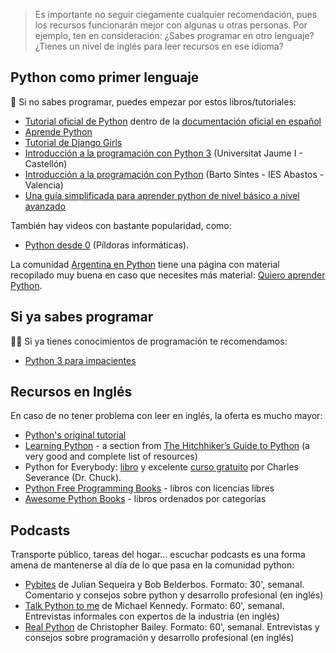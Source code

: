 > Es importante no seguir ciegamente cualquier recomendación, pues los recursos
> funcionarán mejor con algunas u otras personas. Por ejemplo, ten en
> consideración:
> ¿Sabes programar en otro lenguaje?
> ¿Tienes un nivel de inglés para leer recursos en ese idioma?

## Python como primer lenguaje

🙋 Si no sabes programar, puedes empezar por estos libros/tutoriales:

* [Tutorial oficial de Python](https://docs.python.org/es/3/tutorial/) dentro de la [documentación oficial en español](https://docs.python.org/es/3/)
* [Aprende Python](https://aprendepython.es/)
* [Tutorial de Django Girls](https://tutorial.djangogirls.org/es/)
* [Introducción a la programación con Python 3](http://dx.doi.org/10.6035/Sapientia93) (Universitat Jaume I - Castellón)
* [Introducción a la programación con Python](http://mclibre.org/consultar/python/) (Barto Sintes - IES Abastos - Valencia)
* [Una guía simplificada para aprender python de nivel básico a nivel avanzado](https://ellibrodepython.com/)

También hay videos con bastante popularidad, como:

* [Python desde 0](https://www.youtube.com/playlist?list=PLU8oAlHdN5BlvPxziopYZRd55pdqFwkeS)
  (Píldoras informáticas).

La comunidad [Argentina en Python](https://argentinaenpython.com)
tiene una página con material recopilado muy buena en caso que necesites más material:
[Quiero aprender Python](https://argentinaenpython.com/quiero-aprender-python/).

## Si ya sabes programar

🧑‍🎓 Si ya tienes conocimientos de programación te recomendamos:

* [Python 3 para impacientes](http://python-para-impacientes.blogspot.com/p/indice.html)

## Recursos en Inglés

En caso de no tener problema con leer en inglés, la oferta es mucho mayor:

* [Python's original tutorial](https://docs.python.org/3/tutorial/)
* [Learning Python](http://docs.python-guide.org/en/latest/intro/learning/) - a section from [The Hitchhiker’s Guide to Python](http://docs.python-guide.org/) (a very good and complete list of resources)
* Python for Everybody: [libro](https://books.trinket.io/pfe/) y excelente [curso gratuito](https://www.py4e.com/) por Charles Severance (Dr. Chuck). 
* [Python Free Programming Books](https://github.com/EbookFoundation/free-programming-books/blob/main/books/free-programming-books-langs.md#python) - libros con licencias libres
* [Awesome Python Books](https://github.com/Junnplus/awesome-python-books) - libros ordenados por categorías

## Podcasts

Transporte público, tareas del hogar... escuchar podcasts es una forma amena de mantenerse al día de lo que pasa en la comunidad python:

* [Pybites](https://www.pybitespodcast.com/) de Julian Sequeira y Bob Belderbos. Formato: 30', semanal. Comentario y consejos sobre python y desarrollo profesional (en inglés)
* [Talk Python to me](https://talkpython.fm/) de Michael Kennedy. Formato: 60', semanal. Entrevistas informales con expertos de la industria (en inglés) 
* [Real Python](https://realpython.com/podcasts/rpp/) de Christopher Bailey. Formato: 60', semanal. Entrevistas y consejos sobre programación y desarrollo profesional (en inglés)
